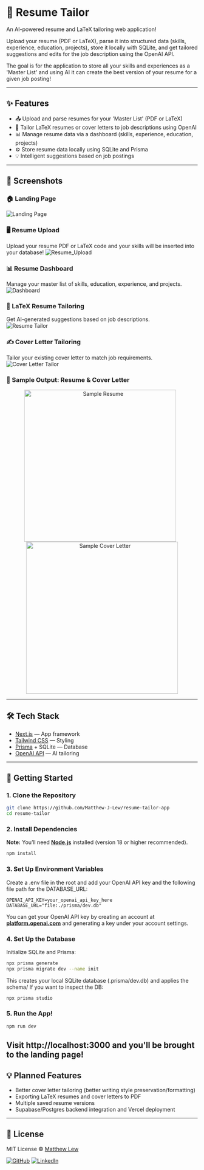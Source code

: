 # 📄 Resume Tailor


An AI-powered resume and LaTeX tailoring web application!

Upload your resume (PDF or LaTeX), parse it into structured data (skills, experience, education, projects), store it locally with SQLite, and get tailored suggestions and edits for the job description using the OpenAI API.

The goal is for the application to store all your skills and experiences as a 'Master List' and using AI it can create the best version of your resume for a given job posting!

---

## ✨ Features

- 📤 Upload and parse resumes for your 'Master List' (PDF or LaTeX)
- 🧠 Tailor LaTeX resumes or cover letters to job descriptions using OpenAI
- 📊 Manage resume data via a dashboard (skills, experience, education, projects)
- ⚙️ Store resume data locally using SQLite and Prisma
- 💡 Intelligent suggestions based on job postings

---
## 📸 Screenshots

### 🏠 Landing Page  
![Landing Page](./public/screenshots/homepage.png)

### 🖥 Resume Upload
Upload your resume PDF or LaTeX code and your skills will be inserted into your database!
![Resume_Upload](./public/screenshots/upload_resume.png)

### 📊 Resume Dashboard  
Manage your master list of skills, education, experience, and projects.  
![Dashboard](./public/screenshots/dashboard.png)

### 🧠 LaTeX Resume Tailoring  
Get AI-generated suggestions based on job descriptions.  
![Resume Tailor](./public/screenshots/resume_tailor.png)

### ✍️ Cover Letter Tailoring  
Tailor your existing cover letter to match job requirements.  
![Cover Letter Tailor](./public/screenshots/cover_letter_tailor.png)

### 📄 Sample Output: Resume & Cover Letter

<div align="center">
  <img src="./public/screenshots/sample_resume.png" alt="Sample Resume" width="400" style="margin-right: 10px;" />
  <img src="./public/screenshots/sample_cover_letter.png" alt="Sample Cover Letter" width="400" />
</div>



---
## 🛠️ Tech Stack

- [Next.js](https://nextjs.org/) — App framework
- [Tailwind CSS](https://tailwindcss.com/) — Styling
- [Prisma](https://www.prisma.io/) + SQLite — Database
- [OpenAI API](https://platform.openai.com/docs) — AI tailoring

---
## 🚀 Getting Started

### 1. Clone the Repository

```bash
git clone https://github.com/Matthew-J-Lew/resume-tailor-app
cd resume-tailor
```

### 2. Install Dependencies
**Note:** You’ll need **[Node.js](https://nodejs.org/)** installed (version 18 or higher recommended).
```bash
npm install
```

### 3. Set Up Environment Variables
Create a .env file in the root and add your OpenAI API key and the following file path for the DATABASE_URL:
```env
OPENAI_API_KEY=your_openai_api_key_here
DATABASE_URL="file:./prisma/dev.db"
```
You can get your OpenAI API key by creating an account at **[platform.openai.com](https://platform.openai.com/account/api-keys)** and generating a key under your account settings.

### 4. Set Up the Database
Initialize SQLite and Prisma:
```bash
npx prisma generate
npx prisma migrate dev --name init
```
This creates your local SQLite database (.prisma/dev.db) and applies the schema/
If you want to inspect the DB:
```bash
npx prisma studio
```
### 5. Run the App!
```bash
npm run dev
```
Visit http://localhost:3000 and you'll be brought to the landing page!
---
## 💡 Planned Features

- Better cover letter tailoring (better writing style preservation/formatting)
- Exporting LaTeX resumes and cover letters to PDF
- Multiple saved resume versions
- Supabase/Postgres backend integration and Vercel deployment

---
## 🪪 License

MIT License © [Matthew Lew](https://github.com/Matthew-J-Lew)

[![GitHub](https://img.shields.io/badge/GitHub-181717?style=flat&logo=github&logoColor=white)](https://github.com/Matthew-J-Lew)
[![LinkedIn](https://img.shields.io/badge/LinkedIn-0A66C2?style=flat&logo=linkedin&logoColor=white)](https://www.linkedin.com/in/matt-j-lew/)






